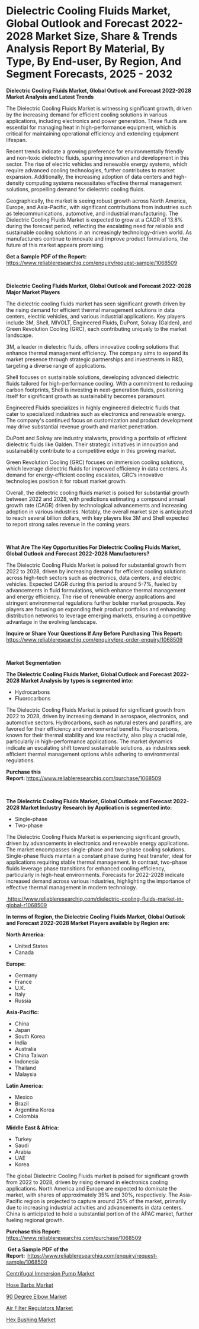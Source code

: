 <p><h1>Dielectric Cooling Fluids Market, Global Outlook and Forecast 2022-2028 Market Size, Share & Trends Analysis Report By Material, By Type, By End-user, By Region, And Segment Forecasts, 2025 - 2032</h1></p><p><strong>Dielectric Cooling Fluids Market, Global Outlook and Forecast 2022-2028 Market Analysis and Latest Trends</strong></p>
<p><p>The Dielectric Cooling Fluids Market is witnessing significant growth, driven by the increasing demand for efficient cooling solutions in various applications, including electronics and power generation. These fluids are essential for managing heat in high-performance equipment, which is critical for maintaining operational efficiency and extending equipment lifespan.</p><p>Recent trends indicate a growing preference for environmentally friendly and non-toxic dielectric fluids, spurring innovation and development in this sector. The rise of electric vehicles and renewable energy systems, which require advanced cooling technologies, further contributes to market expansion. Additionally, the increasing adoption of data centers and high-density computing systems necessitates effective thermal management solutions, propelling demand for dielectric cooling fluids.</p><p>Geographically, the market is seeing robust growth across North America, Europe, and Asia-Pacific, with significant contributions from industries such as telecommunications, automotive, and industrial manufacturing. The Dielectric Cooling Fluids Market is expected to grow at a CAGR of 13.8% during the forecast period, reflecting the escalating need for reliable and sustainable cooling solutions in an increasingly technology-driven world. As manufacturers continue to innovate and improve product formulations, the future of this market appears promising.</p></p>
<p><strong>Get a Sample PDF of the Report:&nbsp;</strong> <a href="https://www.reliableresearchiq.com/enquiry/request-sample/1068509?utm_campaign=2840&utm_medium=2&utm_source=Github&utm_content=ia&utm_term=21032025&utm_id=dielectric-cooling-fluids-market-global-outlook-and-forecast-2022-2028">https://www.reliableresearchiq.com/enquiry/request-sample/1068509</a></p>
<p>&nbsp;</p>
<p><strong>Dielectric Cooling Fluids Market, Global Outlook and Forecast 2022-2028 Major Market Players</strong></p>
<p><p>The dielectric cooling fluids market has seen significant growth driven by the rising demand for efficient thermal management solutions in data centers, electric vehicles, and various industrial applications. Key players include 3M, Shell, MIVOLT, Engineered Fluids, DuPont, Solvay (Galden), and Green Revolution Cooling (GRC), each contributing uniquely to the market landscape.</p><p>3M, a leader in dielectric fluids, offers innovative cooling solutions that enhance thermal management efficiency. The company aims to expand its market presence through strategic partnerships and investments in R&D, targeting a diverse range of applications.</p><p>Shell focuses on sustainable solutions, developing advanced dielectric fluids tailored for high-performance cooling. With a commitment to reducing carbon footprints, Shell is investing in next-generation fluids, positioning itself for significant growth as sustainability becomes paramount.</p><p>Engineered Fluids specializes in highly engineered dielectric fluids that cater to specialized industries such as electronics and renewable energy. The company's continued focus on customization and product development may drive substantial revenue growth and market penetration.</p><p>DuPont and Solvay are industry stalwarts, providing a portfolio of efficient dielectric fluids like Galden. Their strategic initiatives in innovation and sustainability contribute to a competitive edge in this growing market.</p><p>Green Revolution Cooling (GRC) focuses on immersion cooling solutions, which leverage dielectric fluids for improved efficiency in data centers. As demand for energy-efficient cooling escalates, GRC’s innovative technologies position it for robust market growth.</p><p>Overall, the dielectric cooling fluids market is poised for substantial growth between 2022 and 2028, with predictions estimating a compound annual growth rate (CAGR) driven by technological advancements and increasing adoption in various industries. Notably, the overall market size is anticipated to reach several billion dollars, with key players like 3M and Shell expected to report strong sales revenue in the coming years.</p></p>
<p>&nbsp;</p>
<p><strong>What Are The Key Opportunities For Dielectric Cooling Fluids Market, Global Outlook and Forecast 2022-2028 Manufacturers?</strong></p>
<p><p>The Dielectric Cooling Fluids Market is poised for substantial growth from 2022 to 2028, driven by increasing demand for efficient cooling solutions across high-tech sectors such as electronics, data centers, and electric vehicles. Expected CAGR during this period is around 5-7%, fueled by advancements in fluid formulations, which enhance thermal management and energy efficiency. The rise of renewable energy applications and stringent environmental regulations further bolster market prospects. Key players are focusing on expanding their product portfolios and enhancing distribution networks to leverage emerging markets, ensuring a competitive advantage in the evolving landscape.</p></p>
<p><strong>Inquire or Share Your Questions If Any Before Purchasing This Report:</strong> <a href="https://www.reliableresearchiq.com/enquiry/pre-order-enquiry/1068509?utm_campaign=2840&utm_medium=2&utm_source=Github&utm_content=ia&utm_term=21032025&utm_id=dielectric-cooling-fluids-market-global-outlook-and-forecast-2022-2028">https://www.reliableresearchiq.com/enquiry/pre-order-enquiry/1068509</a></p>
<p>&nbsp;</p>
<p><strong>Market Segmentation</strong></p>
<p><strong>The Dielectric Cooling Fluids Market, Global Outlook and Forecast 2022-2028 Market Analysis by types is segmented into:</strong></p>
<p><ul><li>Hydrocarbons</li><li>Fluorocarbons</li></ul></p>
<p><p>The Dielectric Cooling Fluids Market is poised for significant growth from 2022 to 2028, driven by increasing demand in aerospace, electronics, and automotive sectors. Hydrocarbons, such as natural esters and paraffins, are favored for their efficiency and environmental benefits. Fluorocarbons, known for their thermal stability and low reactivity, also play a crucial role, particularly in high-performance applications. The market dynamics indicate an escalating shift toward sustainable solutions, as industries seek efficient thermal management options while adhering to environmental regulations.</p></p>
<p><strong>Purchase this Report:&nbsp;</strong><a href="https://www.reliableresearchiq.com/purchase/1068509?utm_campaign=2840&utm_medium=2&utm_source=Github&utm_content=ia&utm_term=21032025&utm_id=dielectric-cooling-fluids-market-global-outlook-and-forecast-2022-2028">https://www.reliableresearchiq.com/purchase/1068509</a></p>
<p>&nbsp;</p>
<p><strong>The Dielectric Cooling Fluids Market, Global Outlook and Forecast 2022-2028 Market Industry Research by Application is segmented into:</strong></p>
<p><ul><li>Single-phase</li><li>Two-phase</li></ul></p>
<p><p>The Dielectric Cooling Fluids Market is experiencing significant growth, driven by advancements in electronics and renewable energy applications. The market encompasses single-phase and two-phase cooling solutions. Single-phase fluids maintain a constant phase during heat transfer, ideal for applications requiring stable thermal management. In contrast, two-phase fluids leverage phase transitions for enhanced cooling efficiency, particularly in high-heat environments. Forecasts for 2022-2028 indicate increased demand across various industries, highlighting the importance of effective thermal management in modern technology.</p></p>
<p><a href="https://www.reliableresearchiq.com/dielectric-cooling-fluids-market-in-global-r1068509?utm_campaign=2840&utm_medium=2&utm_source=Github&utm_content=ia&utm_term=21032025&utm_id=dielectric-cooling-fluids-market-global-outlook-and-forecast-2022-2028">&nbsp;https://www.reliableresearchiq.com/dielectric-cooling-fluids-market-in-global-r1068509</a></p>
<p><strong>In terms of Region, the Dielectric Cooling Fluids Market, Global Outlook and Forecast 2022-2028 Market Players available by Region are:</strong></p>
<p>
    <p> <strong> North America: </strong>
        <ul>
            <li>United States</li>
            <li>Canada</li>
        </ul>
        </p> 
    <p> <strong> Europe: </strong>
        <ul>
            <li>Germany</li>
            <li>France</li>
            <li>U.K.</li>
            <li>Italy</li>
            <li>Russia</li>
        </ul>
        </p> 
    <p> <strong> Asia-Pacific: </strong>
        <ul>
            <li>China</li>
            <li>Japan</li>
            <li>South Korea</li>
            <li>India</li>
            <li>Australia</li>
            <li>China Taiwan</li>
            <li>Indonesia</li>
            <li>Thailand</li>
            <li>Malaysia</li>
        </ul>
        </p> 
    <p> <strong> Latin America: </strong>
        <ul>
            <li>Mexico</li>
            <li>Brazil</li>
            <li>Argentina Korea</li>
            <li>Colombia</li>
        </ul>
        </p> 
    <p> <strong> Middle East & Africa: </strong>
        <ul>
            <li>Turkey</li>
            <li>Saudi</li>
            <li>Arabia</li>
            <li>UAE</li>
            <li>Korea</li>
        </ul>
    </p>
    </p>
<p><p>The global Dielectric Cooling Fluids market is poised for significant growth from 2022 to 2028, driven by rising demand in electronics cooling applications. North America and Europe are expected to dominate the market, with shares of approximately 35% and 30%, respectively. The Asia-Pacific region is projected to capture around 25% of the market, primarily due to increasing industrial activities and advancements in data centers. China is anticipated to hold a substantial portion of the APAC market, further fueling regional growth.</p></p>
<p><strong>Purchase this Report: </strong><a href="https://www.reliableresearchiq.com/purchase/1068509?utm_campaign=2840&utm_medium=2&utm_source=Github&utm_content=ia&utm_term=21032025&utm_id=dielectric-cooling-fluids-market-global-outlook-and-forecast-2022-2028">https://www.reliableresearchiq.com/purchase/1068509</a></p>
<p>&nbsp;<strong>Get a Sample PDF of the Report:&nbsp;&nbsp;</strong><a href="https://www.reliableresearchiq.com/enquiry/request-sample/1068509?utm_campaign=2840&utm_medium=2&utm_source=Github&utm_content=ia&utm_term=21032025&utm_id=dielectric-cooling-fluids-market-global-outlook-and-forecast-2022-2028">https://www.reliableresearchiq.com/enquiry/request-sample/1068509</a></p>
<p><strong></strong></p>
<p><p><a href="https://www.linkedin.com/pulse/evolvingcentrifugal-immersion-pump-marketdynamics-types-applications-dtyse?utm_campaign=2840&utm_medium=2&utm_source=Github&utm_content=ia&utm_term=21032025&utm_id=dielectric-cooling-fluids-market-global-outlook-and-forecast-2022-2028">Centrifugal Immersion Pump Market</a></p><p><a href="https://www.linkedin.com/pulse/assessing-competition-hose-barbs-market-strengths-limitations-ynh8e?utm_campaign=2840&utm_medium=2&utm_source=Github&utm_content=ia&utm_term=21032025&utm_id=dielectric-cooling-fluids-market-global-outlook-and-forecast-2022-2028">Hose Barbs Market</a></p><p><a href="https://www.linkedin.com/pulse/exploring-90-degree-elbow-market-trends-size-expected-cagr-oo1re?utm_campaign=2840&utm_medium=2&utm_source=Github&utm_content=ia&utm_term=21032025&utm_id=dielectric-cooling-fluids-market-global-outlook-and-forecast-2022-2028">90 Degree Elbow Market</a></p><p><a href="https://www.linkedin.com/pulse/projected-market-growth-air-filter-regulators-86-cagr-from-2025-jz2qe?utm_campaign=2840&utm_medium=2&utm_source=Github&utm_content=ia&utm_term=21032025&utm_id=dielectric-cooling-fluids-market-global-outlook-and-forecast-2022-2028">Air Filter Regulators Market</a></p><p><a href="https://www.linkedin.com/pulse/hex-bushing-market-size-growing-cagr-138-from-2025-2032-key-z5lje?utm_campaign=2840&utm_medium=2&utm_source=Github&utm_content=ia&utm_term=21032025&utm_id=dielectric-cooling-fluids-market-global-outlook-and-forecast-2022-2028">Hex Bushing Market</a></p></p>